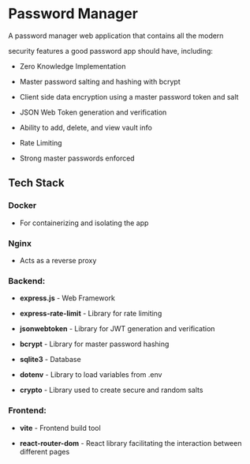 # Password Manager

A password manager web application that contains all the modern

security features a good password app should have, including:

- Zero Knowledge Implementation

- Master password salting and hashing with bcrypt

- Client side data encryption using a master password token and salt

- JSON Web Token generation and verification

- Ability to add, delete, and view vault info

- Rate Limiting

- Strong master passwords enforced

## Tech Stack

### Docker

- For containerizing and isolating the app

### Nginx 

- Acts as a reverse proxy

### Backend:

- **express.js** - Web Framework

- **express-rate-limit** - Library for rate limiting

- **jsonwebtoken** - Library for JWT generation and verification

- **bcrypt** - Library for master password hashing

- **sqlite3** - Database

- **dotenv** - Library to load variables from .env

- **crypto** - Library used to create secure and random salts

### Frontend:

- **vite** - Frontend build tool

- **react-router-dom** - React library facilitating the interaction between different pages
